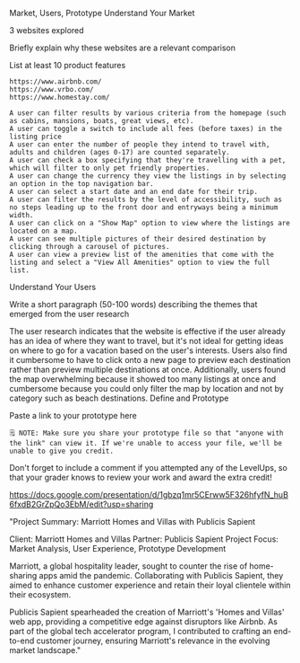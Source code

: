 Market, Users, Prototype
Understand Your Market


3 websites explored

Briefly explain why these websites are a relevant comparison

List at least 10 product features

    https://www.airbnb.com/
    https://www.vrbo.com/
    https://www.homestay.com/

    A user can filter results by various criteria from the homepage (such as cabins, mansions, boats, great views, etc).
    A user can toggle a switch to include all fees (before taxes) in the listing price
    A user can enter the number of people they intend to travel with, adults and children (ages 0-17) are counted separately.
    A user can check a box specifying that they're travelling with a pet, which will filter to only pet friendly properties.
    A user can change the currency they view the listings in by selecting an option in the top navigation bar.
    A user can select a start date and an end date for their trip.
    A user can filter the results by the level of accessibility, such as no steps leading up to the front door and entryways being a minimum width.
    A user can click on a "Show Map" option to view where the listings are located on a map.
    A user can see multiple pictures of their desired destination by clicking through a carousel of pictures.
    A user can view a preview list of the amenities that come with the listing and select a "View All Amenities" option to view the full list.

Understand Your Users

Write a short paragraph (50-100 words) describing the themes that emerged from the user research

The user research indicates that the website is effective if the user already has an idea of where they want to travel, but it's not ideal for getting ideas on where to go for a vacation based on the user's interests. Users also find it cumbersome to have to click onto a new page to preview each destination rather than preview multiple destinations at once. Additionally, users found the map overwhelming because it showed too many listings at once and cumbersome because you could only filter the map by location and not by category such as beach destinations.
Define and Prototype

Paste a link to your prototype here

    🗒️ NOTE: Make sure you share your prototype file so that "anyone with the link" can view it. If we're unable to access your file, we'll be unable to give you credit.

Don't forget to include a comment if you attempted any of the LevelUps, so that your grader knows to review your work and award the extra credit!

https://docs.google.com/presentation/d/1gbzq1mr5CErww5F326hfyfN_huB6fxdB2GrZpQo3EbM/edit?usp=sharing

"Project Summary: Marriott Homes and Villas with Publicis Sapient

Client: Marriott Homes and Villas
Partner: Publicis Sapient
Project Focus: Market Analysis, User Experience, Prototype Development

Marriott, a global hospitality leader, sought to counter the rise of home-sharing apps amid the pandemic. Collaborating with Publicis Sapient, they aimed to enhance customer experience and retain their loyal clientele within their ecosystem.

Publicis Sapient spearheaded the creation of Marriott's 'Homes and Villas' web app, providing a competitive edge against disruptors like Airbnb. As part of the global tech accelerator program, I contributed to crafting an end-to-end customer journey, ensuring Marriott's relevance in the evolving market landscape."
